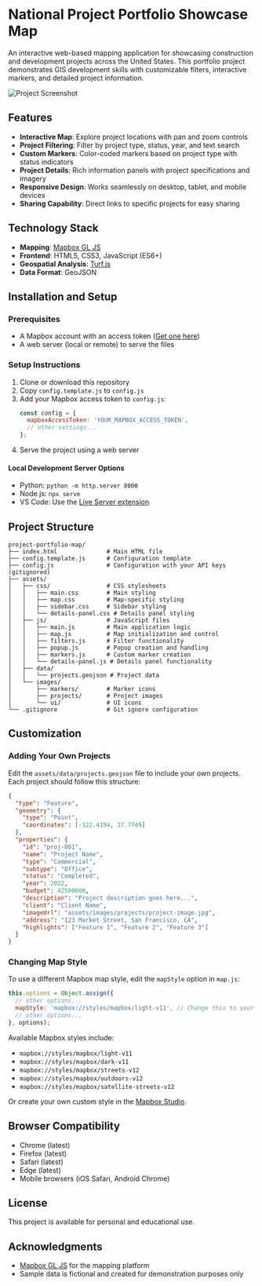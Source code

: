 # National Project Portfolio Showcase Map

An interactive web-based mapping application for showcasing construction and development projects across the United States. This portfolio project demonstrates GIS development skills with customizable filters, interactive markers, and detailed project information.

![Project Screenshot](Enregistrement-de-l’écran-2025-03-23-à-15.46.52.gif)

## Features

- **Interactive Map**: Explore project locations with pan and zoom controls
- **Project Filtering**: Filter by project type, status, year, and text search
- **Custom Markers**: Color-coded markers based on project type with status indicators
- **Project Details**: Rich information panels with project specifications and imagery
- **Responsive Design**: Works seamlessly on desktop, tablet, and mobile devices
- **Sharing Capability**: Direct links to specific projects for easy sharing

## Technology Stack

- **Mapping**: [Mapbox GL JS](https://www.mapbox.com/mapbox-gl-js)
- **Frontend**: HTML5, CSS3, JavaScript (ES6+)
- **Geospatial Analysis**: [Turf.js](https://turfjs.org/)
- **Data Format**: GeoJSON

## Installation and Setup

### Prerequisites

- A Mapbox account with an access token ([Get one here](https://account.mapbox.com/))
- A web server (local or remote) to serve the files

### Setup Instructions

1. Clone or download this repository
2. Copy `config.template.js` to `config.js`
3. Add your Mapbox access token to `config.js`:
   ```javascript
   const config = {
     mapboxAccessToken: 'YOUR_MAPBOX_ACCESS_TOKEN',
     // other settings...
   };
   ```
4. Serve the project using a web server

#### Local Development Server Options

- Python: `python -m http.server 8000`
- Node.js: `npx serve`
- VS Code: Use the [Live Server extension](https://marketplace.visualstudio.com/items?itemName=ritwickdey.LiveServer)

## Project Structure

```
project-portfolio-map/
├── index.html              # Main HTML file
├── config.template.js      # Configuration template
├── config.js               # Configuration with your API keys (gitignored)
├── assets/
│   ├── css/                # CSS stylesheets
│   │   ├── main.css        # Main styling
│   │   ├── map.css         # Map-specific styling
│   │   ├── sidebar.css     # Sidebar styling
│   │   └── details-panel.css # Details panel styling
│   ├── js/                 # JavaScript files
│   │   ├── main.js         # Main application logic
│   │   ├── map.js          # Map initialization and control
│   │   ├── filters.js      # Filter functionality
│   │   ├── popup.js        # Popup creation and handling
│   │   ├── markers.js      # Custom marker creation
│   │   └── details-panel.js # Details panel functionality
│   ├── data/
│   │   └── projects.geojson # Project data
│   └── images/
│       ├── markers/        # Marker icons
│       ├── projects/       # Project images
│       └── ui/             # UI icons
└── .gitignore              # Git ignore configuration
```

## Customization

### Adding Your Own Projects

Edit the `assets/data/projects.geojson` file to include your own projects. Each project should follow this structure:

```json
{
  "type": "Feature",
  "geometry": {
    "type": "Point",
    "coordinates": [-122.4194, 37.7749]
  },
  "properties": {
    "id": "proj-001",
    "name": "Project Name",
    "type": "Commercial",
    "subtype": "Office",
    "status": "Completed",
    "year": 2022,
    "budget": 42500000,
    "description": "Project description goes here...",
    "client": "Client Name",
    "imageUrl": "assets/images/projects/project-image.jpg",
    "address": "123 Market Street, San Francisco, CA",
    "highlights": ["Feature 1", "Feature 2", "Feature 3"]
  }
}
```

### Changing Map Style

To use a different Mapbox map style, edit the `mapStyle` option in `map.js`:

```javascript
this.options = Object.assign({
  // other options...
  mapStyle: 'mapbox://styles/mapbox/light-v11', // Change this to your preferred style
  // other options...
}, options);
```

Available Mapbox styles include:
- `mapbox://styles/mapbox/light-v11`
- `mapbox://styles/mapbox/dark-v11`
- `mapbox://styles/mapbox/streets-v12`
- `mapbox://styles/mapbox/outdoors-v12`
- `mapbox://styles/mapbox/satellite-streets-v12`

Or create your own custom style in the [Mapbox Studio](https://studio.mapbox.com/).

## Browser Compatibility

- Chrome (latest)
- Firefox (latest)
- Safari (latest)
- Edge (latest)
- Mobile browsers (iOS Safari, Android Chrome)

## License

This project is available for personal and educational use.

## Acknowledgments

- [Mapbox GL JS](https://www.mapbox.com/mapbox-gl-js) for the mapping platform
- Sample data is fictional and created for demonstration purposes only
